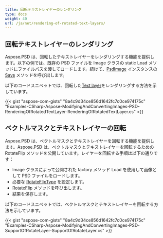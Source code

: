 ```yaml
---
title: 回転テキストレイヤーのレンダリング
type: docs
weight: 40
url: /ja/net/rendering-of-rotated-text-layers/
---
```


## **回転テキストレイヤーのレンダリング**
Aspose.PSD は、回転したテキストレイヤーをレンダリングする機能を提供します。以下の例では、既存の PSD ファイルを Image クラスの static Load メソッドにファイルパスを渡してロードします。続けて、[PsdImage](https://reference.aspose.com/psd/net/aspose.psd/fileformats.psd/psdimage) インスタンスの [Save](https://reference.aspose.com/psd/net/aspose.psd/image/methods/save/index) メソッドを呼び出します。

以下のコードスニペットでは、回転した[Text layer](https://reference.aspose.com/psd/net/aspose.psd/fileformats.psd/layers/textlayer)をレンダリングする方法を示しています。

{{< gist "aspose-com-gists" "8a4c9d34ce856d1642fc7c0ce974175c" "Examples-CSharp-Aspose-ModifyingAndConvertingImages-PSD-RenderingOfRotatedTextLayer-RenderingOfRotatedTextLayer.cs" >}}
## **ベクトルマスクとテキストレイヤーの回転**
Aspose.PSD は、ベクトルマスクとテキストレイヤーを回転する機能を提供します。Aspose.PSD は、ベクトルマスクとテキストレイヤーを回転するための RotateFlip メソッドを公開しています。レイヤーを回転する手順は以下の通りです：

- Image クラスによって公開された factory メソッド Load を使用して画像として PSD ファイルをロードします。
- 必要な [RotateFlipType](https://reference.aspose.com/psd/net/aspose.psd/rotatefliptype) を設定します。
- [RotateFlip](https://reference.aspose.com/psd/net/aspose.psd/image/methods/rotateflip) メソッドを呼び出します。
- 結果を保存します。

以下のコードスニペットでは、ベクトルマスクとテキストレイヤーを回転する方法を示しています。

{{< gist "aspose-com-gists" "8a4c9d34ce856d1642fc7c0ce974175c" "Examples-CSharp-Aspose-ModifyingAndConvertingImages-PSD-SupportOfRotateLayer-SupportOfRotateLayer.cs" >}}
